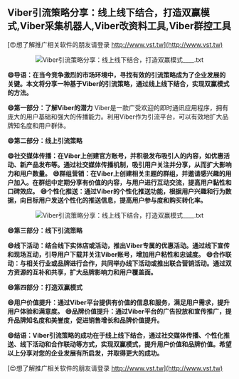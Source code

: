 ## **Viber引流策略分享：线上线下结合，打造双赢模式,Viber采集机器人,Viber改资料工具,Viber群控工具**

[😍想了解推广相关软件的朋友请登录 http://www.vst.tw](http://www.vst.tw)

 <center><img src="https://vst.tw/MP4/tuiguang/png/3.png" alt="Viber引流策略分享：线上线下结合，打造双赢模式____.txt"></center>

**😄导语：在当今竞争激烈的市场环境中，寻找有效的引流策略成为了企业发展的关键。本文将分享一种基于Viber的引流策略，通过线上线下结合，实现双赢模式的方法。**

**😄第一部分：了解Viber的潜力**
Viber是一款广受欢迎的即时通讯应用程序，拥有庞大的用户基础和强大的传播能力。利用Viber作为引流平台，可以有效地扩大品牌知名度和用户群体。

**😄第二部分：线上引流策略**

**😄社交媒体传播：在Viber上创建官方账号，并积极发布吸引人的内容，如优惠活动、新产品发布等。通过社交媒体传播机制，吸引用户关注并分享，从而扩大影响力和用户数量。**
**😄群组营销：在Viber上创建相关主题的群组，并邀请感兴趣的用户加入。在群组中定期分享有价值的内容，与用户进行互动交流，提高用户黏性和口碑效应。**
**😄个性化推送：通过Viber的个性化推送功能，根据用户兴趣和行为数据，向目标用户发送个性化的推送信息，提高用户参与度和购买转化率。**

 <center><img src="https://vst.tw/MP4/tuiguang/png/8.png" alt="Viber引流策略分享：线上线下结合，打造双赢模式____.txt"></center>

**😄第三部分：线下引流策略**

**😄线下活动：结合线下实体店或活动，推出Viber专属的优惠活动。通过线下宣传和现场互动，引导用户下载并关注Viber账号，增加用户粘性和忠诚度。**
**😄合作联动：与相关行业或品牌进行合作，共同举办线下活动或推出联合营销活动。通过双方资源的互补和共享，扩大品牌影响力和用户覆盖面。**

**😄第四部分：打造双赢模式**

**😄用户价值提升：通过Viber平台提供有价值的信息和服务，满足用户需求，提升用户体验和满意度。**
**😄品牌价值提升：通过Viber平台的广告投放和宣传推广，提升品牌知名度和美誉度，促进销售增长和品牌价值提升。**

**😄结语：Viber引流策略的成功在于线上线下结合，通过社交媒体传播、个性化推送、线下活动和合作联动等方式，实现双赢模式，提升用户价值和品牌价值。希望以上分享对您的企业发展有所启发，并取得更大的成功。**

[😍想了解推广相关软件的朋友请登录 http://www.vst.tw](http://www.vst.tw)



